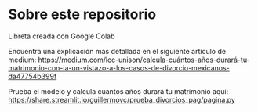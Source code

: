 # Sobre este repositorio

Libreta creada con Google Colab

Encuentra una explicación más detallada en el siguiente artículo de medium:
https://medium.com/lcc-unison/calcula-cuántos-años-durará-tu-matrimonio-con-ia-un-vistazo-a-los-casos-de-divorcio-mexicanos-da47754b399f

Prueba el modelo y calcula cuantos años durará tu matrimonio aqui:
https://share.streamlit.io/guillermovc/prueba_divorcios_pag/pagina.py
